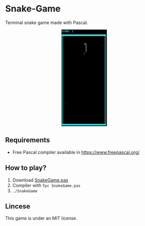 # Snake-Game
Terminal snake game made with Pascal.

<p align="center">
  <img src="snake_game.gif" alt="animated" />
</p>

## Requirements
  
 - Free Pascal compiler available in https://www.freepascal.org/

## How to play? 
 1.  Download [SnakeGame.pas](https://github.com/mateus-mos/Snake-Game/blob/main/SnakeGame.pas)
 2. Compiler with `fpc SnakeGame.pas`
 3.   `./SnakeGame` 
 
## Lincese 
This game is under an MIT license. 
